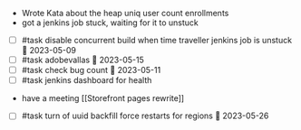 - Wrote Kata about the heap uniq user count enrollments
- got a jenkins job stuck, waiting for it to unstuck
- [ ] #task disable concurrent build when time traveller jenkins job is unstuck 📅 2023-05-09
- [ ] #task adobevallas 📅 2023-05-15
- [ ] #task check bug count 📅 2023-05-11
- [ ] #task jenkins dashboard for health
- have a meeting [[Storefront pages rewrite]]
- [ ] #task turn of uuid backfill force restarts for regions 📅 2023-05-26
